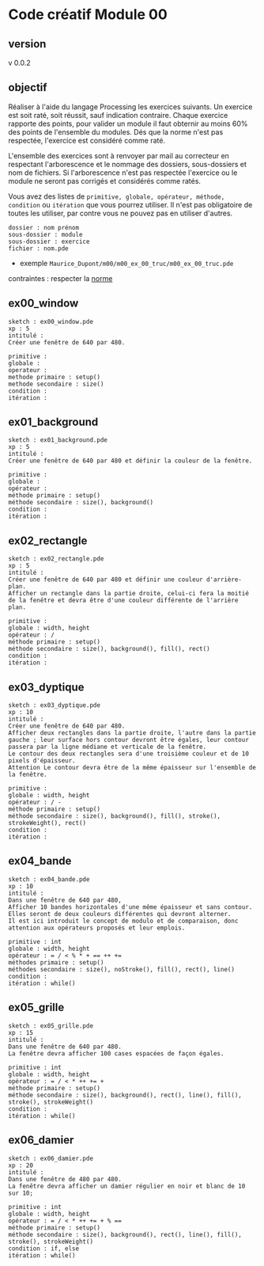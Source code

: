 # Code créatif Module 00

## version
v 0.0.2

## objectif
Réaliser à l'aide du langage Processing les exercices suivants.
Un exercice est soit raté, soit réussit, sauf indication contraire.
Chaque exercice rapporte des points, pour valider un module il faut obternir au moins 60% des points de l'ensemble du modules.
Dés que la norme n'est pas respectée, l'exercice est considéré comme raté.

L'ensemble des exercices sont à renvoyer par mail au correcteur en respectant l'arborescence et le nommage des dossiers, sous-dossiers et nom de fichiers. Si l'arborescence n'est pas respectée l'exercice ou le module ne seront pas corrigés et considérés comme ratés.

Vous avez des listes de `primitive, globale, opérateur, méthode, condition` ou `itération` que vous pourrez utiliser. Il n'est pas obligatoire de toutes les utiliser, par contre vous ne pouvez pas en utiliser d'autres.
```
dossier : nom prénom
sous-dossier : module
sous-dossier : exercice
fichier : nom.pde
```

* exemple `Maurice_Dupont/m00/m00_ex_00_truc/m00_ex_00_truc.pde`

contraintes : 
respecter la [norme](https://github.com/StanLepunK/La-Voie-du-Code/blob/master/norme_voie_du_code.md)


## ex00_window
```
sketch : ex00_window.pde
xp : 5
intitulé :
Créer une fenêtre de 640 par 480.
```
```
primitive : 
globale : 
operateur : 
methode primaire : setup()
methode secondaire : size()
condition :
itération :
```
## ex01_background
```
sketch : ex01_background.pde
xp : 5
intitulé :
Créer une fenêtre de 640 par 480 et définir la couleur de la fenêtre.
```
```
primitive : 
globale : 
opérateur : 
méthode primaire : setup()
méthode secondaire : size(), background()
condition :
itération :
```
## ex02_rectangle
```
sketch : ex02_rectangle.pde
xp : 5
intitulé :
Créer une fenêtre de 640 par 480 et définir une couleur d'arrière-plan.
Afficher un rectangle dans la partie droite, celui-ci fera la moitié de la fenêtre et devra être d'une couleur différente de l'arrière plan.
```
```
primitive : 
globale : width, height
opérateur : /
méthode primaire : setup()
méthode secondaire : size(), background(), fill(), rect()
condition :
itération :
```

## ex03_dyptique
```
sketch : ex03_dyptique.pde
xp : 10
intitulé :
Créer une fenêtre de 640 par 480.
Afficher deux rectangles dans la partie droite, l'autre dans la partie gauche ; leur surface hors contour devront être égales, leur contour passera par la ligne médiane et verticale de la fenêtre.
Le contour des deux rectangles sera d'une troisième couleur et de 10 pixels d'épaisseur.
Attention Le contour devra être de la même épaisseur sur l'ensemble de la fenêtre.
```
```
primitive : 
globale : width, height
opérateur : / -
méthode primaire : setup()
méthode secondaire : size(), background(), fill(), stroke(), strokeWeight(), rect()
condition :
itération :
```
## ex04_bande
```
sketch : ex04_bande.pde
xp : 10
intitulé :
Dans une fenêtre de 640 par 480,
Afficher 10 bandes horizontales d'une même épaisseur et sans contour. 
Elles seront de deux couleurs différentes qui devront alterner.
Il est ici introduit le concept de modulo et de comparaison, donc attention aux opérateurs proposés et leur emplois.
```
```
primitive : int
globale : width, height
opérateur : = / < % * + == ++ +=
méthodes primaire : setup()
méthodes secondaire : size(), noStroke(), fill(), rect(), line()
condition :
itération : while()
```
## ex05_grille
```
sketch : ex05_grille.pde
xp : 15
intitulé :
Dans une fenêtre de 640 par 480.
La fenêtre devra afficher 100 cases espacées de façon égales.
```
```
primitive : int
globale : width, height
opérateur : = / < * ++ += +
méthode primaire : setup()
méthode secondaire : size(), background(), rect(), line(), fill(), stroke(), strokeWeight() 
condition :
itération : while()
```

## ex06_damier
```
sketch : ex06_damier.pde
xp : 20
intitulé :
Dans une fenêtre de 480 par 480.
La fenêtre devra afficher un damier régulier en noir et blanc de 10 sur 10;
```
```
primitive : int
globale : width, height
opérateur : = / < * ++ += + % ==
méthode primaire : setup()
méthode secondaire : size(), background(), rect(), line(), fill(), stroke(), strokeWeight()
condition : if, else
itération : while()
```
